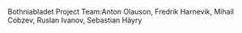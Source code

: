 Bothniabladet Project 
Team:Anton Olauson, Fredrik Harnevik, Mihail Cobzev, Ruslan Ivanov, Sebastian Häyry
